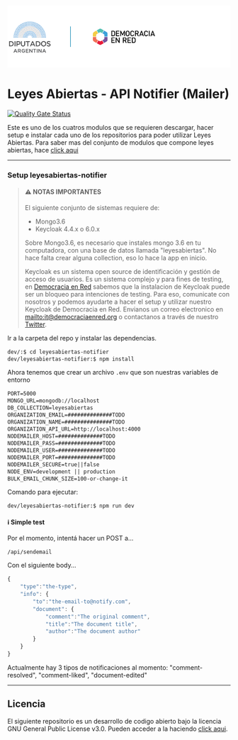 ![Header](docs/header-doc.png)

# Leyes Abiertas - API Notifier (Mailer)

[![Quality Gate Status](https://sonarcloud.io/api/project_badges/measure?project=DemocraciaEnRed_leyesabiertas-notifier&metric=alert_status)](https://sonarcloud.io/dashboard?id=DemocraciaEnRed_leyesabiertas-notifier)


Este es uno de los cuatros modulos que se requieren descargar, hacer setup e instalar cada uno de los repositorios para poder utilizar Leyes Abiertas.
Para saber mas del conjunto de modulos que compone leyes abiertas, hace [click aqui](https://github.com/DemocraciaEnRed/leyesabiertas) 

---

### Setup leyesabiertas-notifier

> #### ⚠️ NOTAS IMPORTANTES
> 
> El siguiente conjunto de sistemas requiere de:
> - Mongo3.6
> - Keycloak 4.4.x o 6.0.x
> 
> Sobre Mongo3.6, es necesario que instales mongo 3.6 en tu computadora, con una base de datos llamada "leyesabiertas". No hace falta crear alguna collection, eso lo hace la app en inicio.
> 
> Keycloak es un sistema open source de identificación y gestión de acceso de usuarios. Es un sistema complejo y para fines de testing, en [Democracia en Red](https://democraciaenred.org) sabemos que la instalacion de Keycloak puede ser un bloqueo para intenciones de testing. Para eso, comunicate con nosotros y podemos ayudarte a hacer el setup y utilizar nuestro Keycloak de Democracia en Red. Envianos un correo electronico en [mailto:it@democraciaenred.org](it@democraciaenred.org) o contactanos a través de nuestro [Twitter](https://twitter.com/fundacionDER).


Ir a la carpeta del repo y instalar las dependencias.

```
dev/:$ cd leyesabiertas-notifier
dev/leyesabiertas-notifier:$ npm install
```

Ahora tenemos que crear un archivo `.env` que son nuestras variables de entorno

```env
PORT=5000
MONGO_URL=mongodb://localhost
DB_COLLECTION=leyesabiertas
ORGANIZATION_EMAIL=##############TODO
ORGANIZATION_NAME=###############TODO
ORGANIZATION_API_URL=http://localhost:4000
NODEMAILER_HOST=##############TODO
NODEMAILER_PASS=##############TODO
NODEMAILER_USER=##############TODO
NODEMAILER_PORT=##############TODO
NODEMAILER_SECURE=true||false
NODE_ENV=development || production
BULK_EMAIL_CHUNK_SIZE=100-or-change-it
```

Comando para ejecutar:

```
dev/leyesabiertas-notifier:$ npm run dev
```

#### ℹ Simple test

Por el momento, intentá hacer un POST a...

```
/api/sendemail
```

Con el siguiente body...

```javascript
{
	"type":"the-type",
	"info": {
		"to":"the-email-to@notify.com",
		"document": {
			"comment":"The original comment",
			"title":"The document title",
			"author":"The document author"
		}
	}
}
```

Actualmente hay 3 tipos de notificaciones al momento: "comment-resolved", "comment-liked", "document-edited"

---

## Licencia

El siguiente repositorio es un desarrollo de codigo abierto bajo la licencia GNU General Public License v3.0. Pueden acceder a la haciendo [click aqui](./LICENSE).

